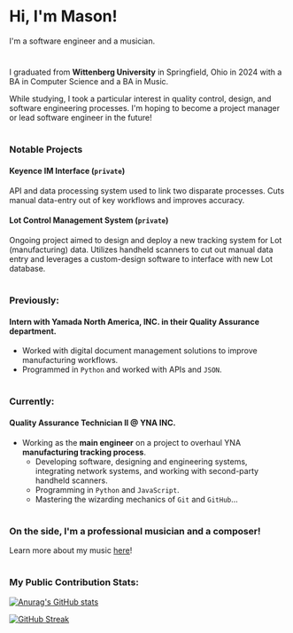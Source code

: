 # Hi, I'm Mason!
I'm a software engineer and a musician.

#
I graduated from **Wittenberg University** in Springfield, Ohio in 2024 with a BA in Computer Science and a BA in Music.

While studying, I took a particular interest in quality control, design, and software engineering processes.
I'm hoping to become a project manager or lead software engineer in the future!

#
### Notable Projects
#### Keyence IM Interface (`private`)
API and data processing system used to link two disparate processes. Cuts manual data-entry out of key workflows and improves accuracy.
#### Lot Control Management System (`private`)
Ongoing project aimed to design and deploy a new tracking system for Lot (manufacturing) data.
Utilizes handheld scanners to cut out manual data entry and leverages a custom-design software to interface with new Lot database.

#
### Previously:
#### Intern with Yamada North America, INC. in their Quality Assurance department. 
- Worked with digital document management solutions to improve manufacturing workflows.
- Programmed in `Python` and worked with APIs and `JSON`.

#
### Currently:
#### Quality Assurance Technician II @ YNA INC.
- Working as the **main engineer** on a project to overhaul YNA **manufacturing tracking process**.
    * Developing software, designing and engineering systems, integrating network systems, and working with second-party handheld scanners.
    * Programming in `Python` and `JavaScript`.
    * Mastering the wizarding mechanics of `Git` and `GitHub`...

#
### On the side, I'm a professional musician and a composer!
Learn more about my music [here](https://www.masonritchason.com)!

#
### My Public Contribution Stats:
[![Anurag's GitHub stats](https://github-readme-stats.vercel.app/api?username=masonritchason&show=prs_merged&show_icons=true&theme=panda)](https://github.com/anuraghazra/github-readme-stats)

[![GitHub Streak](https://streak-stats.demolab.com/?user=masonritchason)](https://git.io/streak-stats)

<!---
masonritchason/masonritchason is a ✨ special ✨ repository because its `README.md` (this file) appears on your GitHub profile.
You can click the Preview link to take a look at your changes.
--->
